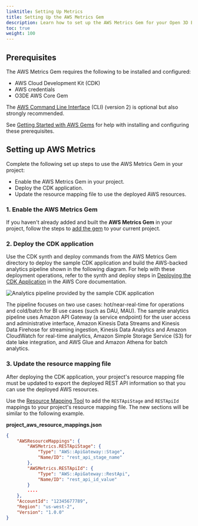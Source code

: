 ```yaml
---
linktitle: Setting Up Metrics
title: Setting Up the AWS Metrics Gem
description: Learn how to set up the AWS Metrics Gem for your Open 3D Engine (O3DE) project.
toc: true
weight: 100
---
```


## Prerequisites

The AWS Metrics Gem requires the following to be installed and configured:

* AWS Cloud Development Kit (CDK)
* AWS credentials
* O3DE AWS Core Gem

The [AWS Command Line Interface](https://docs.aws.amazon.com/cli/latest/userguide/cli-chap-welcome.html) (CLI) (version 2) is optional but also strongly recommended.

See [Getting Started with AWS Gems](/docs/user-guide/gems/reference/aws/aws-core/getting-started/) for help with installing and configuring these prerequisites.

## Setting up AWS Metrics

Complete the following set up steps to use the AWS Metrics Gem in your project:

* Enable the AWS Metrics Gem in your project.
* Deploy the CDK application.
* Update the resource mapping file to use the deployed AWS resources.

### 1. Enable the AWS Metrics Gem

If you haven't already added and built the **AWS Metrics Gem** in your project, follow the steps to [add the gem](/docs/user-guide/project-config/add-remove-gems/) to your current project.

### 2. Deploy the CDK application

Use the CDK synth and deploy commands from the AWS Metrics Gem directory to deploy the sample CDK application and build the AWS-backed analytics pipeline shown in the following diagram. For help with these deployment operations, refer to the synth and deploy steps in [Deploying the CDK Application](/docs/user-guide/gems/reference/aws/aws-core/cdk-application/) in the AWS Core documentation.

![Analytics pipeline provided by the sample CDK application](/images/user-guide/gems/reference/aws/aws-metrics/sample-analytics-pipeline.png)

The pipeline focuses on two use cases: hot/near-real-time for operations and cold/batch for BI use cases (such as DAU, MAU). The sample analytics pipeline uses Amazon API Gateway (a service endpoint) for the user access and administrative interface, Amazon Kinesis Data Streams and Kinesis Data Firehose for streaming ingestion, Kinesis Data Analytics and Amazon CloudWatch for real-time analytics, Amazon Simple Storage Service (S3) for date lake integration, and AWS Glue and Amazon Athena for batch analytics.

### 3. Update the resource mapping file

After deploying the CDK application, your project's resource mapping file must be updated to export the deployed REST API information so that you can use the deployed AWS resources.

Use the [Resource Mapping Tool](/docs/user-guide/gems/reference/aws/aws-core/resource-mapping-tool/) to add the `RESTApiStage` and `RESTApiId` mappings to your project's resource mapping file. The new sections will be similar to the following example.

**project_aws_resource_mappings.json**

```json
{
    "AWSResourceMappings": {
        "AWSMetrics.RESTApiStage": {
            "Type": "AWS::ApiGateway::Stage",
            "Name/ID": "rest_api_stage_name"
        },
        "AWSMetrics.RESTApiId": {
            "Type": "AWS::ApiGateway::RestApi",
            "Name/ID": "rest_api_id_value"
        }
        ....
    },
    "AccountId": "12345677789",
    "Region": "us-west-2",
    "Version": "1.0.0"
}
```
